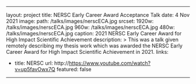 ----
layout:      project
title:       NERSC Early Career Award Acceptance Talk
date:        4 Nov 2021
image:
  path:      /talks/images/nerscECA.jpg 
  srcset:
    1920w:   /talks/images/nerscECA.jpg
    960w:    /talks/images/nerscECA.jpg
    480w:    /talks/images/nerscECA.jpg
caption:     2021 NERSC Early Career Award for High Impact Scientific Achievement
description: >
  This was a talk given remotely describing my thesis work which was awarded the NERSC Early Career Award for High Impact Scientific Achievement in 2021.
links:
  - title:   NERSC
    url:     http://https://www.youtube.com/watch?v=up5favOwx7Q
featured:    false
----
<!--author-->
